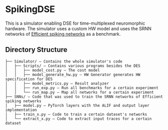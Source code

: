 # SpikingDSE
This is a simulator enabling DSE for time-multiplexed neuromorphic hardware. The simulator uses a custom HW model and uses the SRNN networks of [Efficient spiking networks](https://github.com/byin-cwi/Efficient-spiking-networks) as a benchmark.

## Directory Structure
```
├── Simulator/ — Contains the whole simulator's code
│   ├── Scripts/ — Contains various programs besides the DES
│   │   ├── model_cost.py — The cost model
│   │   ├── model_generate_hw.py — HW Generator generates HW specification for DES
│   │   ├── model_metrics.py — Result analyzer
│   │   ├── run_exp.py — Run all benchmarks for a certain experiment
│   │   └── run_map.py — Map all networks for a certain experiment
├── SNNs/ — Code that was used to train the SRNN networks of Efficient spiking networks
│   ├── model.py — PyTorch layers with the ALIF and output layer implementation
│   ├── train_x.py — Code to train a certain dataset's networks
│   └── extract_x.py — Code to extract input traces for a certain dataset

```
